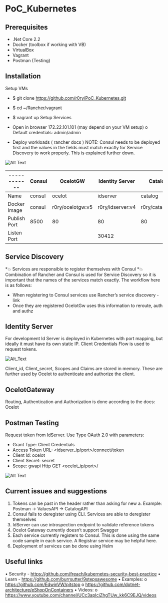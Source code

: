 # PoC_Kubernetes


## Prerequisites

*	.Net Core 2.2
*	Docker (toolbox if working with VB)
*	VirtualBox
*	Vagrant
*	Postman (Testing) 

## Installation

Setup VMs
*	$ git clone https://github.com/r0ry/PoC_Kubernetes.git
*	$ cd ~/Rancher/vagrant 
*	$ vagrant up 
Setup Services
*	Open in browser 172.22.101.101 (may depend on your VM setup)
o	Default credentials: admin/admin 

*	Deploy workloads ( rancher docs ) 
NOTE: Consul needs to be deployed first and the values in the fields must match exactly for Service Discovery to work properly. This is explained further down.

![Alt Text](http://g.recordit.co/VGTwAzcq4A.gif)


|------------| Consul                 | OcelotGW                         | Identity Server                 | CatalogAPI                          | ValuesAPI                       |
|------------|------------------------|----------------------------------|---------------------------------|-------------------------------------|---------------------------------|
|Name        | consul           |	ocelot                    |	idserver                  |	catalog                       | values                    |
|Docker Image| consul   |	r0ry/ocelotgw:v5  |	r0ry/idserver:v4  | r0ry/catalogapi:v1    |	r0ry/valuesapi:v1 | 
|Publish Port| 8500     | 80                 |	80                | 80                    |  80               | 
|Listen Port |                        |                                  |	30412        |                                     |                                 |


## Service Discovery

*💥 Services are responsible to register themselves with Consul
*💥 Combination of Rancher and Consul is used for Service Discovery so it is important that the names of the services match exactly. The workflow here is as follows:
*	When registering to Consul services use Rancher’s service discovery - link
*	Once they are registered OcelotGw uses this information to reroute, auth and authz 

## Identity Server

For development Id Server is deployed in Kubernetes with port mapping, but ideally it must have its own static IP.
Client Credentials Flow is used to request tokens. 

![Alt_Text](https://i0.wp.com/www.bubblecode.net/wp-content/uploads/2013/03/client_credentials_flow.png?resize=525%2C396)

Client_id, Client_secret, Scopes and Claims are stored in memory. These are further used by Ocelot to authenticate and authorize the client.

## OcelotGateway  

Routing, Authentication and Authorization is done according to the docs: Ocelot

## Postman Testing

Request token from IdServer. Use Type OAuth 2.0 with parameters:
*	Grant Type: Client Credentials
*	Access Token URL: <idserver_ip/port>/connect/token
*	Client Id: ocelot
*	Client Secret: secret
*	Scope: gwapi
Http GET <ocelot_ip/port>/<endpoint>

![Alt Text](http://g.recordit.co/2nvLlcMIEp.gif)

## Current issues and suggestions 
1.	Tokens can be past in the header rather than asking for new 
a.	Example: Postman -> ValuesAPI -> CatalogAPI 
2.	Consul fails to deregister using CLI. Services are able to deregister themselves
3.	IdServer can use introspection endpoint to validate reference tokens
4.	Ocelot Gateway currently doesn’t support Swagger
5.	Each service currently registers to Consul. This is done using the same code sample in each service. A Registrar service may be helpful here.
6.	Deployment of services can be done using Helm

## Useful links

•	Security - https://github.com/freach/kubernetes-security-best-practice
•	Learn - https://github.com/burrsutter/9stepsawesome
•	Examples:
o	https://github.com/EdwinVW/pitstop
o	https://github.com/dotnet-architecture/eShopOnContainers
•	Videos:
o	https://www.youtube.com/channel/UCc3apIciZhgTUw_kk6C9EJQ/videos

